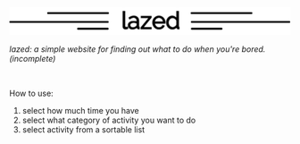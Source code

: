 <img src="https://raw.githubusercontent.com/CyrusRoshan/lazed/gh-pages/images/logoBlack.png" style="width: 700px;">


_lazed: a simple website for finding out what to do when you're bored. (incomplete)_



<br>

How to use:

1. select how much time you have
2. select what category of activity you want to do
3. select activity from a sortable list
